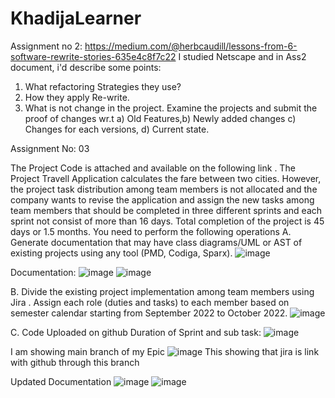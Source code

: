 # KhadijaLearner
Assignment no 2:
https://medium.com/@herbcaudill/lessons-from-6-software-rewrite-stories-635e4c8f7c22
I studied Netscape
and in Ass2 document, i'd describe some points:
1. What refactoring Strategies they use?
2. How they apply Re-write.
3. What is not change in the project. Examine the projects and submit the proof of changes wr.t a) Old Features,b) Newly added changes c) Changes for each versions, d) Current state.  

Assignment No: 03

The Project Code is attached and available on the following link . The Project Travell Application calculates the fare between two cities. However, the project task distribution among team members is not allocated and the company wants to revise the application and assign the new tasks among team members that should be completed in three different sprints and each sprint not consist of more than 16 days. Total completion of the project is 45 days or 1.5 months. You need to perform the following operations
A.	Generate documentation that may have class diagrams/UML  or AST  of existing projects using any tool (PMD, Codiga, Sparx).
![image](https://user-images.githubusercontent.com/100334614/211241043-599a44d0-daf1-436f-ad36-e850d9f0645a.png)

Documentation:
![image](https://user-images.githubusercontent.com/100334614/211241068-82c7f472-ff72-43fa-a973-c17de0c69bf7.png)
![image](https://user-images.githubusercontent.com/100334614/211241076-a6ddf984-ea26-426c-8b39-50c034e55892.png)

B.	Divide the existing project implementation among team members using Jira . Assign each role (duties and tasks) to each member based on semester calendar starting from September 2022 to October 2022.
![image](https://user-images.githubusercontent.com/100334614/211241095-03e1da70-1652-426e-9b91-d68cad720844.png)

C.	Code 
Uploaded on github 
Duration of Sprint and sub task:
![image](https://user-images.githubusercontent.com/100334614/211241157-1c9440ca-9dcc-4358-a356-27f9858d33c9.png)

I am showing main branch of my Epic 
![image](https://user-images.githubusercontent.com/100334614/211241123-35948ed0-6762-4057-ad97-38aea9486132.png)
This showing that jira is link with github through this branch

Updated Documentation 
![image](https://user-images.githubusercontent.com/100334614/211241188-98f54bba-303c-4aed-9aed-d4c2c2fa7ba0.png)
![image](https://user-images.githubusercontent.com/100334614/211241194-43c109e6-e050-4e9b-972e-3463ee86c26b.png)

